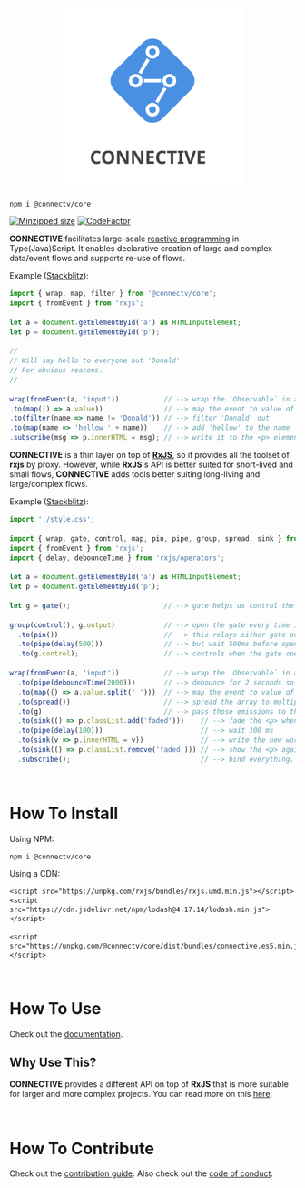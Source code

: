 <p align="center">
<img src="https://raw.githubusercontent.com/CONNECT-platform/connective/master/logo.svg?sanitize=true" width="320px"/>
</p>

```
npm i @connectv/core
```

[![Minzipped size](https://badgen.net/bundlephobia/minzip/@connectv/core)](https://bundlephobia.com/result?p=@connectv/core)
[![CodeFactor](https://www.codefactor.io/repository/github/connect-platform/connective/badge)](https://www.codefactor.io/repository/github/connect-platform/connective)
<br>

**CONNECTIVE** facilitates large-scale [reactive programming](https://en.wikipedia.org/wiki/Reactive_programming) in Type(Java)Script. It enables declarative creation of large and complex data/event flows and supports re-use of flows.

Example ([Stackblitz](https://stackblitz.com/edit/connective-hellow-world)):

```typescript
import { wrap, map, filter } from '@connectv/core';
import { fromEvent } from 'rxjs';

let a = document.getElementById('a') as HTMLInputElement;
let p = document.getElementById('p');

//
// Will say hello to everyone but 'Donald'.
// For obvious reasons.
//

wrap(fromEvent(a, 'input'))           // --> wrap the `Observable` in a `Pin`
.to(map(() => a.value))               // --> map the event to value of the input
.to(filter(name => name != 'Donald')) // --> filter 'Donald' out
.to(map(name => 'hellow ' + name))    // --> add 'hellow' to the name
.subscribe(msg => p.innerHTML = msg); // --> write it to the <p> element
```

**CONNECTIVE** is a thin layer on top of [**RxJS**](https://github.com/ReactiveX/rxjs), so it provides all the toolset of **rxjs** by proxy. However, while **RxJS**'s API is better suited for short-lived and small flows, **CONNECTIVE** adds tools better suiting long-living and large/complex flows.

Example ([Stackblitz](https://stackblitz.com/edit/connective-delayed-broadcast)):

```typescript
import './style.css';

import { wrap, gate, control, map, pin, pipe, group, spread, sink } from '@connectv/core';
import { fromEvent } from 'rxjs';
import { delay, debounceTime } from 'rxjs/operators';

let a = document.getElementById('a') as HTMLInputElement;
let p = document.getElementById('p');

let g = gate();                       // --> gate helps us control the flow of the words

group(control(), g.output)            // --> open the gate every time it outputs something (also once initially)
  .to(pin())                          // --> this relays either gate output or initial `control()` emit
  .to(pipe(delay(500)))               // --> but wait 500ms before opening the gate
  .to(g.control);                     // --> controls when the gate opens up.

wrap(fromEvent(a, 'input'))           // --> wrap the `Observable` in a `Pin`
  .to(pipe(debounceTime(2000)))       // --> debounce for 2 seconds so people are done typing
  .to(map(() => a.value.split(' ')))  // --> map the event to value of input, splitted
  .to(spread())                       // --> spread the array to multiple emissions
  .to(g)                              // --> pass those emissions to the gate
  .to(sink(() => p.classList.add('faded')))    // --> fade the <p> when something comes out of the gate.
  .to(pipe(delay(100)))                        // --> wait 100 ms
  .to(sink(v => p.innerHTML = v))              // --> write the new word
  .to(sink(() => p.classList.remove('faded'))) // --> show the <p> again
  .subscribe();                                // --> bind everything.
```

<br>

# How To Install

Using NPM:

```
npm i @connectv/core
```

Using a CDN:

```
<script src="https://unpkg.com/rxjs/bundles/rxjs.umd.min.js"></script>
<script src="https://cdn.jsdelivr.net/npm/lodash@4.17.14/lodash.min.js"></script>

<script src="https://unpkg.com/@connectv/core/dist/bundles/connective.es5.min.js"></script>
```

<br>

# How To Use

Check out the [documentation](https://connective.dev).

## Why Use This?

**CONNECTIVE** provides a different API on top of **RxJS** that is more suitable for larger and more complex projects.
You can read more on this [here](https://connective.dev/docs/connective-v-rxjs).

<br>

# How To Contribute

Check out the [contribution guide](CONTRIBUTING.md). Also check out the [code of conduct](CODE_OF_CONDUCT.md).
